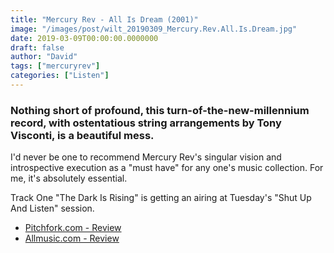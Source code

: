 ```yaml
---
title: "Mercury Rev - All Is Dream (2001)"
image: "/images/post/wilt_20190309_Mercury.Rev.All.Is.Dream.jpg"
date: 2019-03-09T00:00:00.0000000
draft: false
author: "David"
tags: ["mercuryrev"]
categories: ["Listen"]
---
```

### Nothing short of profound, this turn-of-the-new-millennium record, with ostentatious string arrangements by Tony Visconti, is a beautiful mess. 

 I'd never be one to recommend Mercury Rev's singular vision and introspective execution as a "must have" for any one's music collection. For me, it's absolutely essential.

 Track One "The Dark Is Rising" is getting an airing at Tuesday's "Shut Up And Listen" session.

-  [Pitchfork.com - Review](https://pitchfork.com/reviews/albums/5236-all-is-dream/)
-  [Allmusic.com - Review](https://www.allmusic.com/album/all-is-dream-mw0000010142)